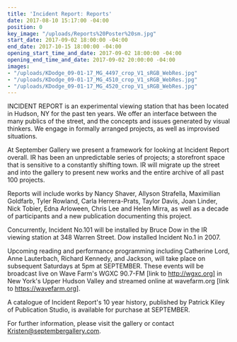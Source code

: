```yaml
---
title: 'Incident Report: Reports'
date: 2017-08-10 15:17:00 -04:00
position: 0
key_image: "/uploads/Reports%20Poster%20sm.jpg"
start_date: 2017-09-02 18:00:00 -04:00
end_date: 2017-10-15 18:00:00 -04:00
opening_start_time_and_date: 2017-09-02 18:00:00 -04:00
opening_end_time_and_date: 2017-09-02 20:00:00 -04:00
images:
- "/uploads/KDodge_09-01-17_MG_4497_crop_V1_sRGB_WebRes.jpg"
- "/uploads/KDodge_09-01-17_MG_4510_crop_V1_sRGB_WebRes.jpg"
- "/uploads/KDodge_09-01-17_MG_4520_crop_V1_sRGB_WebRes.jpg"
---
```


INCIDENT REPORT is an experimental viewing station that has been located in Hudson, NY for the past ten years. We offer an interface between the many publics of the street, and the concepts and issues generated by visual thinkers. We engage in formally arranged projects, as well as improvised situations. 

At September Gallery we present a framework for looking at Incident Report overall. IR has been an unpredictable series of projects; a storefront space that is sensitive to a constantly shifting town. IR will migrate up the street and into the gallery to present new works and the entire archive of all past 100 projects.
 
Reports will include works by Nancy Shaver, Allyson Strafella, Maximilian Goldfarb, Tyler Rowland, Carla Herrera-Prats, Taylor Davis, Joan Linder, Nick Tobier, Edna Arloween, Chris Lee and Helen Mirra, as well as a decade of participants and a new publication documenting this project.
 
Concurrently, Incident No.101 will be installed by Bruce Dow in the IR viewing station at 348 Warren Street. Dow installed Incident No.1 in 2007.
 
Upcoming reading and performance programming including Catherine Lord, Anne Lauterbach, Richard Kennedy, and Jackson, will take place on subsequent Saturdays at 5pm at SEPTEMBER. These events will be broadcast live on Wave Farm's WGXC 90.7-FM [link to http://wgxc.org] in New York's Upper Hudson Valley and streamed online at wavefarm.org [link to https://wavefarm.org].

A catalogue of Incident Report's 10 year history, published by Patrick Kiley of Publication Studio, is available for purchase at SEPTEMBER. 
 
For further information, please visit the gallery or contact Kristen@septembergallery.com.
